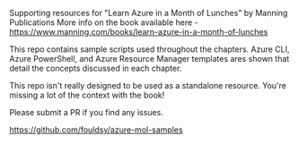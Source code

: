 Supporting resources for "Learn Azure in a Month of Lunches" by Manning Publications
More info on the book available here - https://www.manning.com/books/learn-azure-in-a-month-of-lunches

This repo contains sample scripts used throughout the chapters. Azure CLI, Azure PowerShell, and Azure Resource Manager templates ares shown that detail the concepts discussed in each chapter.

This repo isn't really designed to be used as a standalone resource. You're missing a lot of the context with the book!

Please submit a PR if you find any issues.

https://github.com/fouldsy/azure-mol-samples